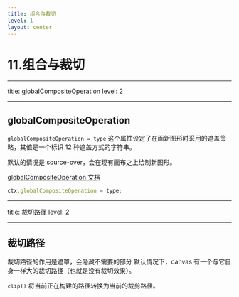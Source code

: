 ```yaml
---
title: 组合与裁切
level: 1
layout: center
---
```

# 11.组合与裁切

---
title: globalCompositeOperation
level: 2

---
## globalCompositeOperation

`globalCompositeOperation = type` 这个属性设定了在画新图形时采用的遮盖策略，其值是一个标识 12 种遮盖方式的字符串。

默认的情况是 source-over，会在现有画布之上绘制新图形。

[globalCompositeOperation
 文档](https://developer.mozilla.org/zh-CN/docs/Web/API/CanvasRenderingContext2D/globalCompositeOperation)

```js
ctx.globalCompositeOperation = type;
```

<v-clicks>

<Demo016GlobalCompositeOperation />

</v-clicks>

---
title: 裁切路径
level: 2

---
## 裁切路径
裁切路径的作用是遮罩，会隐藏不需要的部分
默认情况下，canvas 有一个与它自身一样大的裁切路径（也就是没有裁切效果）。

`clip()` 将当前正在构建的路径转换为当前的裁剪路径。

<v-clicks>

<Demo016Clip />

</v-clicks>
